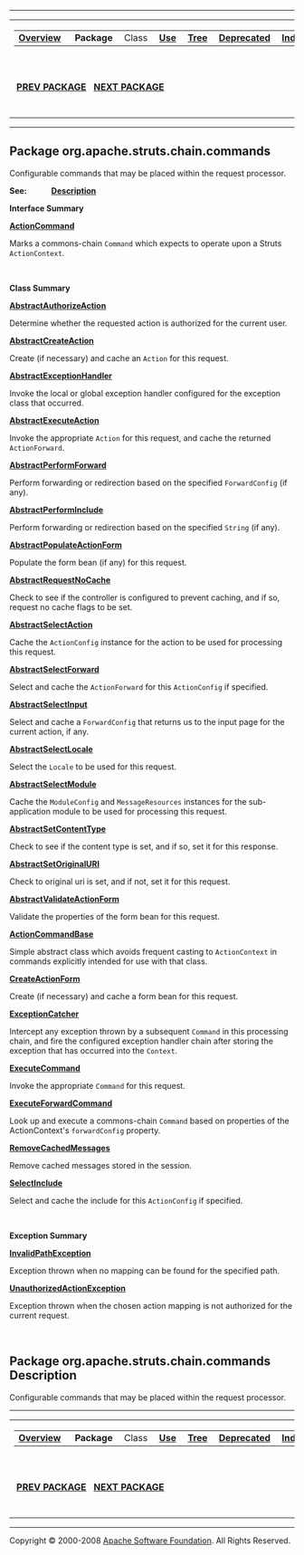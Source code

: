 ------------------------------------------------------------------------

<span id="navbar_top"></span> [](#skip-navbar_top "Skip navigation links")

<table>
<colgroup>
<col width="50%" />
<col width="50%" />
</colgroup>
<tbody>
<tr class="odd">
<td align="left"><span id="navbar_top_firstrow"></span>
<table>
<tbody>
<tr class="odd">
<td align="left"><a href="../../../../../overview-summary.html.md"><strong>Overview</strong></a> </td>
<td align="left"> <strong>Package</strong> </td>
<td align="left">Class </td>
<td align="left"><a href="package-use.html.md"><strong>Use</strong></a> </td>
<td align="left"><a href="package-tree.html.md"><strong>Tree</strong></a> </td>
<td align="left"><a href="../../../../../deprecated-list.html.md"><strong>Deprecated</strong></a> </td>
<td align="left"><a href="../../../../../index-all.html.md"><strong>Index</strong></a> </td>
<td align="left"><a href="../../../../../help-doc.html.md"><strong>Help</strong></a> </td>
</tr>
</tbody>
</table></td>
<td align="left"></td>
</tr>
<tr class="even">
<td align="left"> <a href="../../../../../org/apache/struts/chain/package-summary.html.md"><strong>PREV PACKAGE</strong></a>   <a href="../../../../../org/apache/struts/chain/commands/generic/package-summary.html"><strong>NEXT PACKAGE</strong></a></td>
<td align="left"><a href="../../../../../index.html.md?org/apache/struts/chain/commands/package-summary.html"><strong>FRAMES</strong></a>    <a href="package-summary.html"><strong>NO FRAMES</strong></a>    
<a href="../../../../../allclasses-noframe.html.md"><strong>All Classes</strong></a></td>
</tr>
</tbody>
</table>

<span id="skip-navbar_top"></span>

------------------------------------------------------------------------

Package org.apache.struts.chain.commands
----------------------------------------

Configurable commands that may be placed within the request processor.

**See:**
           [**Description**](#package_description)

**Interface Summary**

**[ActionCommand](../../../../../org/apache/struts/chain/commands/ActionCommand.html.md "interface in org.apache.struts.chain.commands")**

Marks a commons-chain `Command` which expects to operate upon a Struts `ActionContext`.

 

**Class Summary**

**[AbstractAuthorizeAction](../../../../../org/apache/struts/chain/commands/AbstractAuthorizeAction.html.md "class in org.apache.struts.chain.commands")**

Determine whether the requested action is authorized for the current user.

**[AbstractCreateAction](../../../../../org/apache/struts/chain/commands/AbstractCreateAction.html.md "class in org.apache.struts.chain.commands")**

Create (if necessary) and cache an `Action` for this request.

**[AbstractExceptionHandler](../../../../../org/apache/struts/chain/commands/AbstractExceptionHandler.html.md "class in org.apache.struts.chain.commands")**

Invoke the local or global exception handler configured for the exception class that occurred.

**[AbstractExecuteAction](../../../../../org/apache/struts/chain/commands/AbstractExecuteAction.html.md "class in org.apache.struts.chain.commands")**

Invoke the appropriate `Action` for this request, and cache the returned `ActionForward`.

**[AbstractPerformForward](../../../../../org/apache/struts/chain/commands/AbstractPerformForward.html.md "class in org.apache.struts.chain.commands")**

Perform forwarding or redirection based on the specified `ForwardConfig` (if any).

**[AbstractPerformInclude](../../../../../org/apache/struts/chain/commands/AbstractPerformInclude.html.md "class in org.apache.struts.chain.commands")**

Perform forwarding or redirection based on the specified `String` (if any).

**[AbstractPopulateActionForm](../../../../../org/apache/struts/chain/commands/AbstractPopulateActionForm.html.md "class in org.apache.struts.chain.commands")**

Populate the form bean (if any) for this request.

**[AbstractRequestNoCache](../../../../../org/apache/struts/chain/commands/AbstractRequestNoCache.html.md "class in org.apache.struts.chain.commands")**

Check to see if the controller is configured to prevent caching, and if so, request no cache flags to be set.

**[AbstractSelectAction](../../../../../org/apache/struts/chain/commands/AbstractSelectAction.html.md "class in org.apache.struts.chain.commands")**

Cache the `ActionConfig` instance for the action to be used for processing this request.

**[AbstractSelectForward](../../../../../org/apache/struts/chain/commands/AbstractSelectForward.html.md "class in org.apache.struts.chain.commands")**

Select and cache the `ActionForward` for this `ActionConfig` if specified.

**[AbstractSelectInput](../../../../../org/apache/struts/chain/commands/AbstractSelectInput.html.md "class in org.apache.struts.chain.commands")**

Select and cache a `ForwardConfig` that returns us to the input page for the current action, if any.

**[AbstractSelectLocale](../../../../../org/apache/struts/chain/commands/AbstractSelectLocale.html.md "class in org.apache.struts.chain.commands")**

Select the `Locale` to be used for this request.

**[AbstractSelectModule](../../../../../org/apache/struts/chain/commands/AbstractSelectModule.html.md "class in org.apache.struts.chain.commands")**

Cache the `ModuleConfig` and `MessageResources` instances for the sub-application module to be used for processing this request.

**[AbstractSetContentType](../../../../../org/apache/struts/chain/commands/AbstractSetContentType.html.md "class in org.apache.struts.chain.commands")**

Check to see if the content type is set, and if so, set it for this response.

**[AbstractSetOriginalURI](../../../../../org/apache/struts/chain/commands/AbstractSetOriginalURI.html.md "class in org.apache.struts.chain.commands")**

Check to original uri is set, and if not, set it for this request.

**[AbstractValidateActionForm](../../../../../org/apache/struts/chain/commands/AbstractValidateActionForm.html.md "class in org.apache.struts.chain.commands")**

Validate the properties of the form bean for this request.

**[ActionCommandBase](../../../../../org/apache/struts/chain/commands/ActionCommandBase.html.md "class in org.apache.struts.chain.commands")**

Simple abstract class which avoids frequent casting to `ActionContext` in commands explicitly intended for use with that class.

**[CreateActionForm](../../../../../org/apache/struts/chain/commands/CreateActionForm.html.md "class in org.apache.struts.chain.commands")**

Create (if necessary) and cache a form bean for this request.

**[ExceptionCatcher](../../../../../org/apache/struts/chain/commands/ExceptionCatcher.html.md "class in org.apache.struts.chain.commands")**

Intercept any exception thrown by a subsequent `Command` in this processing chain, and fire the configured exception handler chain after storing the exception that has occurred into the `Context`.

**[ExecuteCommand](../../../../../org/apache/struts/chain/commands/ExecuteCommand.html.md "class in org.apache.struts.chain.commands")**

Invoke the appropriate `Command` for this request.

**[ExecuteForwardCommand](../../../../../org/apache/struts/chain/commands/ExecuteForwardCommand.html.md "class in org.apache.struts.chain.commands")**

Look up and execute a commons-chain `Command` based on properties of the ActionContext's `forwardConfig` property.

**[RemoveCachedMessages](../../../../../org/apache/struts/chain/commands/RemoveCachedMessages.html.md "class in org.apache.struts.chain.commands")**

Remove cached messages stored in the session.

**[SelectInclude](../../../../../org/apache/struts/chain/commands/SelectInclude.html.md "class in org.apache.struts.chain.commands")**

Select and cache the include for this `ActionConfig` if specified.

 

**Exception Summary**

**[InvalidPathException](../../../../../org/apache/struts/chain/commands/InvalidPathException.html.md "class in org.apache.struts.chain.commands")**

Exception thrown when no mapping can be found for the specified path.

**[UnauthorizedActionException](../../../../../org/apache/struts/chain/commands/UnauthorizedActionException.html.md "class in org.apache.struts.chain.commands")**

Exception thrown when the chosen action mapping is not authorized for the current request.

 

<span id="package_description"></span>

Package org.apache.struts.chain.commands Description
----------------------------------------------------

Configurable commands that may be placed within the request processor.

------------------------------------------------------------------------

<span id="navbar_bottom"></span> [](#skip-navbar_bottom "Skip navigation links")

<table>
<colgroup>
<col width="50%" />
<col width="50%" />
</colgroup>
<tbody>
<tr class="odd">
<td align="left"><span id="navbar_bottom_firstrow"></span>
<table>
<tbody>
<tr class="odd">
<td align="left"><a href="../../../../../overview-summary.html.md"><strong>Overview</strong></a> </td>
<td align="left"> <strong>Package</strong> </td>
<td align="left">Class </td>
<td align="left"><a href="package-use.html.md"><strong>Use</strong></a> </td>
<td align="left"><a href="package-tree.html.md"><strong>Tree</strong></a> </td>
<td align="left"><a href="../../../../../deprecated-list.html.md"><strong>Deprecated</strong></a> </td>
<td align="left"><a href="../../../../../index-all.html.md"><strong>Index</strong></a> </td>
<td align="left"><a href="../../../../../help-doc.html.md"><strong>Help</strong></a> </td>
</tr>
</tbody>
</table></td>
<td align="left"></td>
</tr>
<tr class="even">
<td align="left"> <a href="../../../../../org/apache/struts/chain/package-summary.html.md"><strong>PREV PACKAGE</strong></a>   <a href="../../../../../org/apache/struts/chain/commands/generic/package-summary.html"><strong>NEXT PACKAGE</strong></a></td>
<td align="left"><a href="../../../../../index.html.md?org/apache/struts/chain/commands/package-summary.html"><strong>FRAMES</strong></a>    <a href="package-summary.html"><strong>NO FRAMES</strong></a>    
<a href="../../../../../allclasses-noframe.html.md"><strong>All Classes</strong></a></td>
</tr>
</tbody>
</table>

<span id="skip-navbar_bottom"></span>

------------------------------------------------------------------------

Copyright © 2000-2008 [Apache Software Foundation](http://www.apache.org/). All Rights Reserved.
